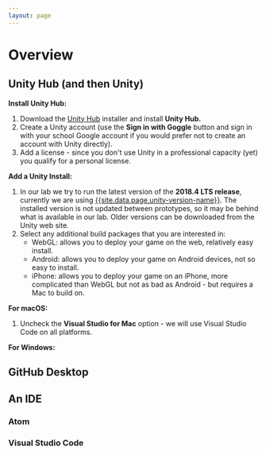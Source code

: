 ```yaml
---
layout: page
---
```


# Overview

<!-- img class="overview-image" src="" -->

## Unity Hub (and then Unity)

**Install Unity Hub:**
1. Download the [Unity Hub][unity-hub] installer and install **Unity Hub.**
1. Create a Unity account (use the **Sign in with Goggle** button and sign in with your school Google account if you would prefer not to create an account with Unity directly).
1. Add a license - since you don't use Unity in a professional capacity (yet) you qualify for a personal license.

**Add a Unity Install:**
1. In our lab we try to run the latest version of the **2018.4 LTS release**, currently we are using [{{site.data.page.unity-version-name}}][unity-version-url]. The installed version is not updated between prototypes, so it may be behind what is available in our lab. Older versions can be downloaded from the Unity web site.
1. Select any additional build packages that you are interested in:
   - WebGL: allows you to deploy your game on the web, relatively easy install.
   - Android: allows you to deploy your game on Android devices, not so easy to install.
   - iPhone: allows you to deploy your game on an iPhone, more complicated than WebGL but not as bad as Android - but requires a Mac to build on.

**For macOS:**
1. Uncheck the **Visual Studio for Mac** option - we will use Visual Studio Code on all platforms.

**For Windows:**

[unity-hub]: <https://public-cdn.cloud.unity3d.com/hub/prod/UnityHubSetup.dmg>
[unity-version-url]: <>

## GitHub Desktop

## An IDE

### Atom

### Visual Studio Code

<!-- Pull in repostitory-scope variables from _data/page.yml -->
